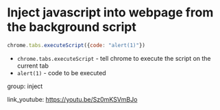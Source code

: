 # Inject javascript into webpage from the background script

```js
chrome.tabs.executeScript({code: "alert(1)"})
```

- `chrome.tabs.executeScript` - tell chrome to execute the script on the current tab
- `alert(1)` - code to be executed

group: inject


link_youtube: https://youtu.be/Sz0mKSVmBJo
